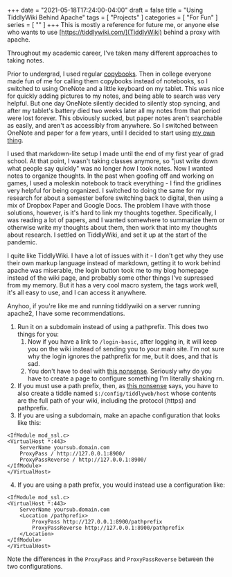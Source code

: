 +++
date = "2021-05-18T17:24:00-04:00"
draft = false
title = "Using TiddlyWiki Behind Apache"
tags = [ "Projects" ]
categories = [ "For Fun" ]
series = [ "" ]
+++
This is mostly a reference for future me, or anyone else who wants to use [https://tiddlywiki.com/](TiddlyWiki)
behind a proxy with apache.

<!--more-->

Throughout my academic career, I've taken many different approaches to taking notes.

Prior to undergrad, I used regular [copybooks](https://www.mead.com/c/notebooks/school-notebooks/composition-notebooks/). Then in college everyone made fun of me
for calling them copybooks instead of notebooks, so I switched to using OneNote and a little keyboard on my tablet. This was nice for quickly
adding pictures to my notes, and being able to search was very helpful. But one day OneNote silently decided to silently stop syncing, and after
my tablet's battery died two weeks later all my notes from that period were lost forever. This obviously sucked, but paper notes aren't searchable as
easily, and aren't as accessibly from anywhere. So I switched between OneNote and paper for a few years, until I decided to start using
[my own thing](https://johnwesthoff.com/projects/notes/).

I used that markdown-lite setup I made until the end of my first year of grad school. At that point,
I wasn't taking classes anymore, so "just write down what people say quickly" was no longer _how_ I took notes.
Now I wanted notes to organize thoughts. In the past when goofing off and working on games, I used a moleskin notebook
to track everything - I find the gridlines very helpful for being organized. I switched to doing the same for
my research for about a semester before switching back to digital, then using a mix of Dropbox Paper and Google Docs.
The problem I have with those solutions, however, is it's hard to link my thoughts together. Specifically, I was reading
a lot of papers, and I wanted somewhere to summarize them or otherwise write my thoughts about them, then work that into
my thoughts about research. I settled on TiddlyWiki, and set it up at the start of the pandemic.

I quite like TiddlyWiki. I have a lot of issues with it - I don't get why they use their own markup language instead of markdown, getting
it to work behind apache was miserable, the login button took me to my blog homepage instead of the wiki page, and probably some other things I've supressed from
my memory. But it has a very cool macro system, the tags work well, it's all easy to use, and I can access it anywhere.

Anyhoo, if you're like me and running tiddlywiki on a server running apache2, I have some recommendations.

1. Run it on a subdomain instead of using a pathprefix. This does two things for you:
    1. Now if you have a link to `/login-basic`, after logging in, it will keep you on the wiki instead of sending you to your main site. I'm not sure why the 
login ignores the pathprefix for me, but it does, and that is sad.
    2. You don't have to deal with [this nonsense](https://tiddlywiki.com/#Using%20a%20custom%20path%20prefix%20with%20the%20client-server%20edition). Seriously
why do you have to create a page to configure something I'm literally shaking rn.
2. If you must use a path prefix, then, as [this nonsense](https://tiddlywiki.com/#Using%20a%20custom%20path%20prefix%20with%20the%20client-server%20edition) says,
you have to also create a tiddle named `$:/config/tiddlyweb/host` whose contents are the full path of your wiki, including the protocol (https) and pathprefix.
3. If you are using a subdomain, make an apache configuration that looks like this:
```
<IfModule mod_ssl.c>
<VirtualHost *:443>
    ServerName yoursub.domain.com
    ProxyPass / http://127.0.0.1:8900/
    ProxyPassReverse / http://127.0.0.1:8900/
</IfModule>
</VirtualHost>
```
4. If you are using a path prefix, you would instead use a configuration like:
```
<IfModule mod_ssl.c>
<VirtualHost *:443>
    ServerName yoursub.domain.com
    <Location /pathprefix>
        ProxyPass http://127.0.0.1:8900/pathprefix
        ProxyPassReverse http://127.0.0.1:8900/pathprefix
    </Location>
</IfModule>
</VirtualHost>
```
Note the differences in the `ProxyPass` and `ProxyPassReverse` between the two configurations.
